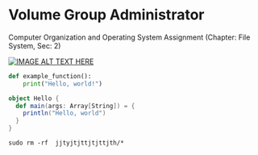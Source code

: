 # Volume Group Administrator

Computer Organization and Operating System Assignment (Chapter: File System, Sec: 2)

[![IMAGE ALT TEXT HERE](https://img.youtube.com/vi/YOUTUBE_VIDEO_ID_HERE/0.jpg)](https://youtu.be/dQw4w9WgXcQ?si=vB-JQ1_cXYx51HBb)



[//]: # (<p style='color:red'>This is some red text.</p>)




```python
def example_function():
    print("Hello, world!")
```

```scala
object Hello {
  def main(args: Array[String]) = {
    println("Hello, world")
  }
}
```

```Unix
sudo rm -rf  jjtyjtjttjtjttjth/*
```